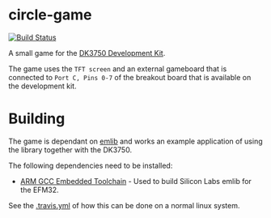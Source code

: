 # circle-game 
[![Build Status](https://travis-ci.org/RustyGecko/circle-game.svg?branch=update-nightly)](https://travis-ci.org/RustyGecko/circle-game)

A small game for the [DK3750 Development Kit](http://www.silabs.com/products/mcu/lowpower/Pages/efm32gg-dk3750.aspx).

The game uses the `TFT screen` and an external gameboard that 
is connected to `Port C, Pins 0-7` of the breakout board that is available 
on the development kit.

# Building
The game is dependant on [emlib](https://github.com/RustyGecko/emlib.git) and works
an example application of using the library together with the DK3750.

The following dependencies need to be installed:
* [ARM GCC Embedded Toolchain](https://launchpad.net/gcc-arm-embedded) - Used to build 
Silicon Labs emlib for the EFM32.

See the [.travis.yml](https://github.com/RustyGecko/circle-game/blob/master/.travis.yml) of how this can
be done on a normal linux system.

